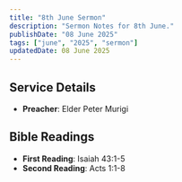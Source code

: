 ```yaml
---
title: "8th June Sermon"
description: "Sermon Notes for 8th June."
publishDate: "08 June 2025"
tags: ["june", "2025", "sermon"]
updatedDate: 08 June 2025
---
```


## Service Details
- **Preacher**: Elder Peter Murigi

## Bible Readings
- **First Reading**: Isaiah 43:1-5
- **Second Reading**: Acts 1:1-8